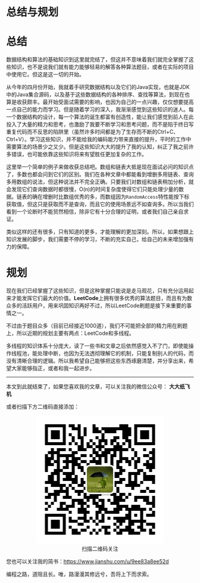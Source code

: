 # 总结与规划

# 总结

数据结构和算法的基础知识到这里就完结了，但这并不意味着我们就完全掌握了这些知识，也不是说我们就有能力能够轻易的解答各种算法题目，或者在实际的项目中使用它。但这是这一切的开始。

从今年的四月份开始，我就着手研究数据结构以及它们的Java实现，也就是JDK中的Java集合源码，以及基于这些数据结构的各种排序、查找等算法，到现在也算是收获颇丰。最开始受面试需要的影响，也因为自己的一点兴趣，仅仅想要提高一点自己的能力而学习。但是随着学习的深入，我渐渐感觉到这些知识的迷人。每一个数据结构的设计，每一个算法的诞生都富有创造性，能让我们感觉到前人在此投入了大量的精力和思考，也激励了我要不断学习和思考问题，而不是陷于终日写重复代码而不反思的陷阱里（虽然许多时间都是为了生存而不断的Ctrl+C、Ctrl+V）。学习这些知识，并不能给我的编码能力带来直接的提升，平时的工作中需要算法的场景少之又少。但是这些知识大大的提升了我的认知，纠正了我之前许多错误，也可能依靠这些知识将来有望胜任更加复杂的工作。

这里举一个简单的例子来做收获总结吧。数组和链表大抵是现在面试必问的知识点了，多数也都会问到它们的区别。我们在各种文章中都能看到增删多用链表、查询多用数组的说法，但这种说法并不完全正确。只要我们对数组和链表稍加分析，就会发现它们查询数据时都很慢，O(n)的时间复杂度使得它们只能处理少量的数据。链表的确在增删时比数组优秀的多，而数组因为`RandomAccess`特性能按下标获取值，但这只是获取而不是查询，而且它的使用场景远不如查询多。所以当我们看到一个论断时不能贸然相信，除非它有十分合理的证明，或者我们自己亲自求证。

类似这样的还有很多，只有知道的更多，才能理解的更加深刻。所以，如果想跟上知识发展的脚步，我们需要不停的学习，不断的充实自己，给自己的未来增加强有力的保障。

# 规划

现在我们已经掌握了这些知识，但是这种掌握只能说是走马观花，只有充分运用起来才能发挥它们最大的价值。**LeetCode**上拥有很多优秀的算法题目，而且有为数众多的活跃用户，用来巩固知识再好不过，所以LeetCode刷题是接下来重要的事情之一。

不过由于题目众多（目前已经接近1000道），我们不可能把全部的精力用在刷题上，所以近期的规划主要有两点：LeetCode和多线程。

多线程的知识体系十分庞大，读了一些书和文章之后依然感觉入不了门，即使能操作线程池，能处理中断，也因为无法透彻理解它的机制，只能复制别人的代码，而没有清晰合理的逻辑。所以我希望自己能够把这些东西琢磨清楚，并分享出来，希望大家能够指正，或者和我一起进步。

---

本文到此就结束了，如果您喜欢我的文章，可以关注我的微信公众号： **大大纸飞机** 

或者扫描下方二维码直接添加：

<div align="center"><img src ="./image/qrcode.jpg" /><br/>扫描二维码关注</div>

您也可以关注我的简书：https://www.jianshu.com/u/9ee83a8ee52d

编程之路，道阻且长。唯，路漫漫其修远兮，吾将上下而求索。